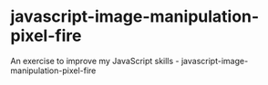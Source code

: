 # javascript-image-manipulation-pixel-fire
An exercise to improve my JavaScript skills - javascript-image-manipulation-pixel-fire
